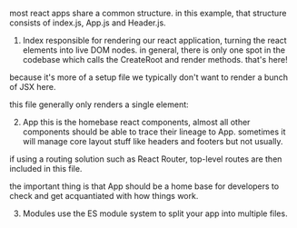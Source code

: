 most react apps share a common structure. in this example,
that structure consists of index.js, App.js and Header.js.

1. Index
responsible for rendering our react application, turning the react elements into live DOM nodes. in general, there is only one spot in the codebase which calls the CreateRoot and render methods. that's here!

because it's more of a setup file we typically don't want to render a bunch of JSX here.

this file generally only renders a single element: <App />

2. App
this is the homebase react components, almost all other components should be able to trace their lineage to App. sometimes it will manage core layout stuff like headers and footers but not usually.

if using a routing solution such as React Router, top-level routes are then included in this file.

the important thing is that App should be a home base for developers to check and get acquantiated with how things work.

3. Modules
use the ES module system to split your app into multiple files. 